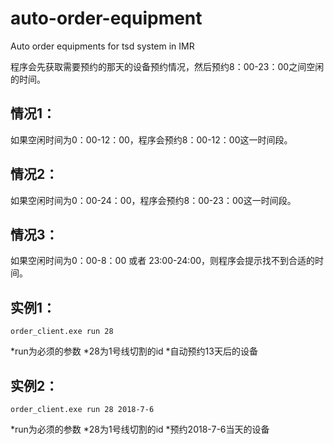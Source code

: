 # auto-order-equipment
Auto order equipments for tsd system in IMR

程序会先获取需要预约的那天的设备预约情况，然后预约8：00-23：00之间空闲的时间。
## 情况1：
如果空闲时间为0：00-12：00，程序会预约8：00-12：00这一时间段。
## 情况2：
如果空闲时间为0：00-24：00，程序会预约8：00-23：00这一时间段。
## 情况3：
如果空闲时间为0：00-8：00 或者 23:00-24:00，则程序会提示找不到合适的时间。

## 实例1：
`order_client.exe run 28`

*run为必须的参数
*28为1号线切割的id
*自动预约13天后的设备

## 实例2：
`order_client.exe run 28 2018-7-6`

*run为必须的参数
*28为1号线切割的id
*预约2018-7-6当天的设备
